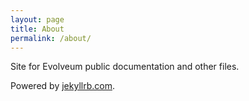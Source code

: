```yaml
---
layout: page
title: About
permalink: /about/
---
```


Site for Evolveum public documentation and other files.

Powered by [jekyllrb.com](https://jekyllrb.com/).

